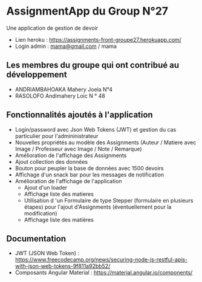 # AssignmentApp du Group N°27

Une application de gestion de devoir

 - Lien heroku : https://assignments-front-groupe27.herokuapp.com/
 - Login admin : mama@gmail.com / mama

## Les membres du groupe qui ont contribué au développement
  -	ANDRIAMBAHOAKA Mahery Joela N°4
  -	RASOLOFO Andimahery Loic  N ° 48

## Fonctionnalités ajoutés à l'application
   - Login/password avec Json Web Tokens (JWT) et gestion du cas particulier pour l'admininistrateur
   - Nouvelles propriétés au modèle des Assignments (Auteur / Matiere avec Image / Professeur avec Image / Note / Remarque)
   - Amélioration de l'affichage des Assignments
   - Ajout collection des données
   - Bouton pour peupler la base de données avec 1500 devoirs
   - Affichage d'un snack bar pour les messages de notification
   - Amélioration de l'affichage de l'application
	 - Ajout d'un loader
	 - Affichage liste des matieres
	 - Utilisation d 'un Formulaire de type Stepper (formulaire en plusieurs étapes) pour l'ajout d'Assignments (éventuellement pour la modification)
	 - Affichage liste des matières
   
## Documentation
   - JWT (JSON Web Token) : https://www.freecodecamp.org/news/securing-node-js-restful-apis-with-json-web-tokens-9f811a92bb52/
   - Composants Angular Material : https://material.angular.io/components/

